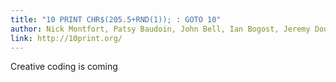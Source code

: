 ```yaml
---
title: "10 PRINT CHR$(205.5+RND(1)); : GOTO 10"
author: Nick Montfort, Patsy Baudoin, John Bell, Ian Bogost, Jeremy Douglass, Mark C. Marino, Michael Mateas, Casey Reas, Mark Sample, and Noah Vawter
link: http://10print.org/
---
```


Creative coding is coming
